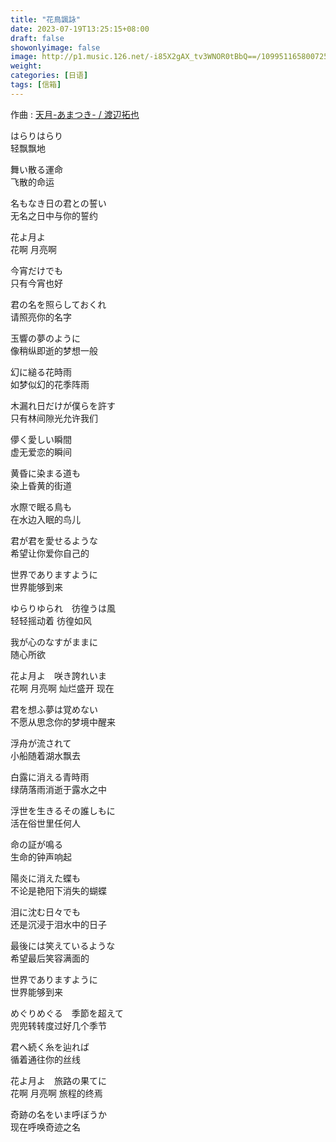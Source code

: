 ```yaml
---
title: "花鳥諷詠"
date: 2023-07-19T13:25:15+08:00
draft: false
showonlyimage: false
image: http://p1.music.126.net/-i85X2gAX_tv3WNOR0tBbQ==/109951165800725423.jpg
weight: 
categories: [日语]
tags: [信箱]
---
```


作曲 : [天月-あまつき- / 渡辺拓也](https://music.163.com/#/song?id=1828137797)
<!--more-->
はらりはらり  
轻飘飘地  

舞い散る運命  
飞散的命运  

名もなき日の君との誓い  
无名之日中与你的誓约  

花よ月よ  
花啊 月亮啊  

今宵だけでも  
只有今宵也好  

君の名を照らしておくれ  
请照亮你的名字  

玉響の夢のように  
像稍纵即逝的梦想一般  

幻に縋る花時雨  
如梦似幻的花季阵雨  

木漏れ日だけが僕らを許す  
只有林间隙光允许我们  

儚く愛しい瞬間  
虚无爱恋的瞬间  

黄昏に染まる道も  
染上昏黄的街道  

水際で眠る鳥も  
在水边入眠的鸟儿  

君が君を愛せるような  
希望让你爱你自己的  

世界でありますように  
世界能够到来  

ゆらりゆられ　彷徨うは風  
轻轻摇动着 彷徨如风  

我が心のなすがままに  
随心所欲  

花よ月よ　咲き誇れいま  
花啊 月亮啊 灿烂盛开 现在  

君を想ふ夢は覚めない  
不愿从思念你的梦境中醒来

浮舟が流されて  
小船随着湖水飘去  

白露に消える青時雨  
绿荫落雨消逝于露水之中  

浮世を生きるその誰しもに  
活在俗世里任何人  

命の証が鳴る  
生命的钟声响起  

陽炎に消えた蝶も  
不论是艳阳下消失的蝴蝶  

泪に沈む日々でも  
还是沉浸于泪水中的日子  

最後には笑えているような  
希望最后笑容满面的  

世界でありますように  
世界能够到来  

めぐりめぐる　季節を超えて  
兜兜转转度过好几个季节  

君へ続く糸を辿れば  
循着通往你的丝线  

花よ月よ　旅路の果てに  
花啊 月亮啊 旅程的终焉  

奇跡の名をいま呼ぼうか  
现在呼唤奇迹之名  